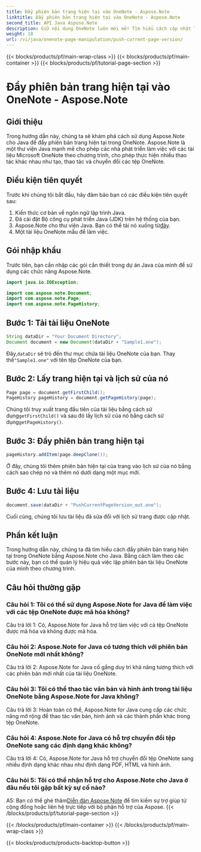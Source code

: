 ```yaml
---
title: Đẩy phiên bản trang hiện tại vào OneNote - Aspose.Note
linktitle: Đẩy phiên bản trang hiện tại vào OneNote - Aspose.Note
second_title: API Java Aspose.Note
description: Giữ nội dung OneNote luôn mới mẻ! Tìm hiểu cách cập nhật lịch sử trang và quản lý phiên bản, kèm theo hướng dẫn từng bước và mã. #OneNote #Java #Aspose
weight: 18
url: /vi/java/onenote-page-manipulation/push-current-page-version/
---
```


{{< blocks/products/pf/main-wrap-class >}}
{{< blocks/products/pf/main-container >}}
{{< blocks/products/pf/tutorial-page-section >}}

# Đẩy phiên bản trang hiện tại vào OneNote - Aspose.Note

## Giới thiệu

Trong hướng dẫn này, chúng ta sẽ khám phá cách sử dụng Aspose.Note cho Java để đẩy phiên bản trang hiện tại trong OneNote. Aspose.Note là một thư viện Java mạnh mẽ cho phép các nhà phát triển làm việc với các tài liệu Microsoft OneNote theo chương trình, cho phép thực hiện nhiều thao tác khác nhau như tạo, thao tác và chuyển đổi các tệp OneNote.

## Điều kiện tiên quyết

Trước khi chúng tôi bắt đầu, hãy đảm bảo bạn có các điều kiện tiên quyết sau:
1. Kiến thức cơ bản về ngôn ngữ lập trình Java.
2. Đã cài đặt Bộ công cụ phát triển Java (JDK) trên hệ thống của bạn.
3.  Aspose.Note cho thư viện Java. Bạn có thể tải nó xuống từ[đây](https://releases.aspose.com/note/java/).
4. Một tài liệu OneNote mẫu để làm việc.

## Gói nhập khẩu

Trước tiên, bạn cần nhập các gói cần thiết trong dự án Java của mình để sử dụng các chức năng Aspose.Note.

```java
import java.io.IOException;

import com.aspose.note.Document;
import com.aspose.note.Page;
import com.aspose.note.PageHistory;
```

## Bước 1: Tải tài liệu OneNote

```java
String dataDir = "Your Document Directory";
Document document = new Document(dataDir + "Sample1.one");
```

 Đây,`dataDir` sẽ trỏ đến thư mục chứa tài liệu OneNote của bạn. Thay thế`"Sample1.one"` với tên tệp OneNote của bạn.

## Bước 2: Lấy trang hiện tại và lịch sử của nó

```java
Page page = document.getFirstChild();
PageHistory pageHistory = document.getPageHistory(page);
```

 Chúng tôi truy xuất trang đầu tiên của tài liệu bằng cách sử dụng`getFirstChild()` và sau đó lấy lịch sử của nó bằng cách sử dụng`getPageHistory()`.

## Bước 3: Đẩy phiên bản trang hiện tại

```java
pageHistory.addItem(page.deepClone());
```

Ở đây, chúng tôi thêm phiên bản hiện tại của trang vào lịch sử của nó bằng cách sao chép nó và thêm nó dưới dạng một mục mới.

## Bước 4: Lưu tài liệu

```java
document.save(dataDir + "PushCurrentPageVersion_out.one");
```

Cuối cùng, chúng tôi lưu tài liệu đã sửa đổi với lịch sử trang được cập nhật.

## Phần kết luận

Trong hướng dẫn này, chúng ta đã tìm hiểu cách đẩy phiên bản trang hiện tại trong OneNote bằng Aspose.Note cho Java. Bằng cách làm theo các bước này, bạn có thể quản lý hiệu quả việc lập phiên bản tài liệu OneNote của mình theo chương trình.

## Câu hỏi thường gặp

### Câu hỏi 1: Tôi có thể sử dụng Aspose.Note for Java để làm việc với các tệp OneNote được mã hóa không?

Câu trả lời 1: Có, Aspose.Note for Java hỗ trợ làm việc với cả tệp OneNote được mã hóa và không được mã hóa.

### Câu hỏi 2: Aspose.Note for Java có tương thích với phiên bản OneNote mới nhất không?

Câu trả lời 2: Aspose.Note for Java cố gắng duy trì khả năng tương thích với các phiên bản mới nhất của tài liệu OneNote.

### Câu hỏi 3: Tôi có thể thao tác văn bản và hình ảnh trong tài liệu OneNote bằng Aspose.Note for Java không?

Câu trả lời 3: Hoàn toàn có thể, Aspose.Note for Java cung cấp các chức năng mở rộng để thao tác văn bản, hình ảnh và các thành phần khác trong tệp OneNote.

### Câu hỏi 4: Aspose.Note for Java có hỗ trợ chuyển đổi tệp OneNote sang các định dạng khác không?

Câu trả lời 4: Có, Aspose.Note for Java hỗ trợ chuyển đổi tệp OneNote sang nhiều định dạng khác nhau như định dạng PDF, HTML và hình ảnh.

### Câu hỏi 5: Tôi có thể nhận hỗ trợ cho Aspose.Note cho Java ở đâu nếu tôi gặp bất kỳ sự cố nào?

 A5: Bạn có thể ghé thăm[Diễn đàn Aspose.Note](https://forum.aspose.com/c/note/28) để tìm kiếm sự trợ giúp từ cộng đồng hoặc liên hệ trực tiếp với bộ phận hỗ trợ của Aspose.
{{< /blocks/products/pf/tutorial-page-section >}}

{{< /blocks/products/pf/main-container >}}
{{< /blocks/products/pf/main-wrap-class >}}

{{< blocks/products/products-backtop-button >}}
